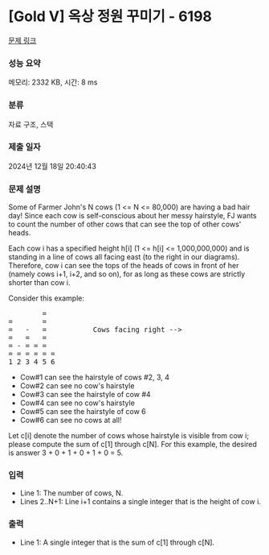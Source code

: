 # [Gold V] 옥상 정원 꾸미기 - 6198 

[문제 링크](https://www.acmicpc.net/problem/6198) 

### 성능 요약

메모리: 2332 KB, 시간: 8 ms

### 분류

자료 구조, 스택

### 제출 일자

2024년 12월 18일 20:40:43

### 문제 설명

<p>Some of Farmer John's N cows (1 <= N <= 80,000) are having a bad hair day! Since each cow is self-conscious about her messy hairstyle, FJ wants to count the number of other cows that can see the top of other cows' heads.</p>

<p>Each cow i has a specified height h[i] (1 <= h[i] <= 1,000,000,000) and is standing in a line of cows all facing east (to the right in our diagrams). Therefore, cow i can see the tops of the heads of cows in front of her (namely cows i+1, i+2, and so on), for as long as these cows are strictly shorter than cow i.</p>

<p>Consider this example:</p>

<pre>        =
=       =
=   -   =           Cows facing right -->
=   =   =
= - = = =
= = = = = =
1 2 3 4 5 6</pre>

<ul>
	<li>Cow#1 can see the hairstyle of cows #2, 3, 4</li>
	<li>Cow#2 can see no cow's hairstyle</li>
	<li>Cow#3 can see the hairstyle of cow #4</li>
	<li>Cow#4 can see no cow's hairstyle</li>
	<li>Cow#5 can see the hairstyle of cow 6</li>
	<li>Cow#6 can see no cows at all!</li>
</ul>

<p>Let c[i] denote the number of cows whose hairstyle is visible from cow i; please compute the sum of c[1] through c[N]. For this example, the desired is answer 3 + 0 + 1 + 0 + 1 + 0 = 5.</p>

### 입력 

 <ul>
	<li>Line 1: The number of cows, N.</li>
	<li>Lines 2..N+1: Line i+1 contains a single integer that is the height of cow i.</li>
</ul>

<p> </p>

### 출력 

 <ul>
	<li>Line 1: A single integer that is the sum of c[1] through c[N].</li>
</ul>

